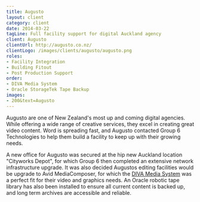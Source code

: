 ```yaml
---
title: Augusto
layout: client
category: client
date: 2014-03-22
tagLine: Full facility support for digital Auckland agency
client: Augusto
clientUrl: http://augusto.co.nz/
clientLogo: /images/clients/augusto/augusto.png
roles:
- Facility Integration
- Building Fitout
- Post Production Support
order:
- DIVA Media System
- Oracle StorageTek Tape Backup
images:
- 200&text=Augusto
---
```


Augusto are one of New Zealand's most up and coming digital agencies. While
offering a wide range of creative services, they excel in creating great video
content. Word is spreading fast, and Augusto contacted Group 6 Technologies to
help them build a facility to keep up with their growing needs.

A new office for Augusto was secured at the hip new Auckland location
"Cityworks Depot", for which Group 6 then completed an extensive network
infrastructure upgrade. It was also decided Augustos editing facilities would
be upgrade to Avid MediaComposer, for which the [DIVA Media System](/diva/) was
a perfect fit for their video and graphics needs. An Oracle robotic tape
library has also been installed to ensure all current content is backed up, and
long term archives are accessible and reliable.
